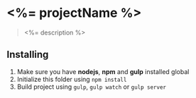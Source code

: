 # <%= projectName %>

> <%= description %>


## Installing

1. Make sure you have **nodejs**, **npm** and **gulp** installed global
2. Initialize this folder using `npm install`
3. Build project using `gulp`, `gulp watch` or `gulp server`